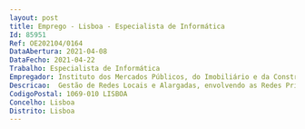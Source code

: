 ```yaml
--- 
layout: post
title: Emprego - Lisboa - Especialista de Informática
Id: 85951
Ref: OE202104/0164
DataAbertura: 2021-04-08
DataFecho: 2021-04-22
Trabalho: Especialista de Informática
Empregador: Instituto dos Mercados Públicos, do Imobiliário e da Construção, I.P.
Descricao:  Gestão de Redes Locais e Alargadas, envolvendo as Redes Privadas e Redes Privadas Virtuais que ligam o IMPIC às suas delegações remotas e a outras instituições nacionais, bem como ligações à Internet. Neste âmbito incluem se todas as tarefas de gestão e configuração de equipamentos de rede, tarefas demonitorização, análise e implementação de soluções para interligação de redes e serviços que delas dependam   Administração de sistemas Linux e Windows (físicos ou virtualizados), o que inclui  manutenção operacional dos sistemas e software de base, suporte aos utilizadores (gestão das suas áreas, resolução algorítmica e suporte à construção de pequenos programas e automatismos de computação, colaboração nainstalação de software aplicacional específico para o utilizador, etc), implementação e garantia de mecanismos de salvaguardas, resolução de problemas incidentes (software hardware)   Administração de soluções de processamento de alto débito configurado em clusters, storage partilhado, comunicações ethernet e de alto débito. As tarefas de administração incluem a monitorização e manutenção operacional dos clusters, intermediar resolução de problemas incidentes com suporte aoscontratos de manutenção vigentes (hardware software), garantia de mecanismos de salvaguardas, apoio aos utilizadores e construção de propostas evolutivas nas vertentes tecnológica, necessidades operacionais, e economia   Participação em grupos de trabalho e em projetos (construção, implementação operacional, manutenção e suporte)   Interligação e colaboração com os colegas de outras áreas de IT  gestão, redes e segurança, salvaguardas, arquivo e virtualização, helpdesk sobre os sistemas que administra (Windows e UNIX LINUX)   Contribuição para a discussão técnica no âmbito da definição e apuramento de estratégias evolutivas na área de TI.
CodigoPostal: 1069-010 LISBOA
Concelho: Lisboa
Distrito: Lisboa
--- 
```

